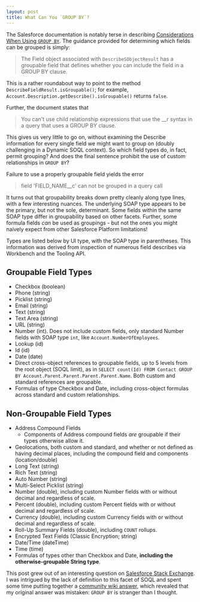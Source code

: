 ```yaml
---
layout: post
title: What Can You `GROUP BY`?
---
```


The Salesforce documentation is notably terse in describing [Considerations When Using `GROUP BY`](https://developer.salesforce.com/docs/atlas.en-us.soql_sosl.meta/soql_sosl/sforce_api_calls_soql_select_group_by_considerations.htm). The guidance provided for determining which fields can be grouped is simply:

> The Field object associated with `DescribeSObjectResult` has a groupable field that defines whether you can include the field in a GROUP BY clause.

This is a rather roundabout way to point to the method `DescribeFieldResult.isGroupable()`; for example, `Account.Description.getDescribe().isGroupable()` returns `false`.

Further, the document states that

> You can't use child relationship expressions that use the __r syntax in a query that uses a GROUP BY clause. 

This gives us very little to go on, without examining the Describe information for every single field we might want to group on (doubly challenging in a Dynamic SOQL context). So which field types do, in fact, permit grouping? And does the final sentence prohibit the use of custom relationships in `GROUP BY`?

Failure to use a properly groupable field yields the error

> field 'FIELD_NAME__c' can not be grouped in a query call

It turns out that groupability breaks down pretty cleanly along type lines, with a few interesting nuances. The underlying SOAP type appears to be the primary, but not the sole, determinant. Some fields within the same SOAP type differ in groupability based on other facets. Further, some formula fields *can* be used as groupings - but not the ones you might naively expect from other Salesforce Platform limitations!

Types are listed below by UI type, with the SOAP type in parentheses. This information was derived from inspection of numerous field describes via Workbench and the Tooling API.

## Groupable Field Types

- Checkbox (boolean)
- Phone (string)
- Picklist (string)
- Email (string)
- Text (string)
- Text Area (string)
- URL (string)
- Number (int). Does not include custom fields, only standard Number fields with SOAP type `int`, like `Account.NumberOfEmployees`.
- Lookup (id)
- Id (id)
- Date (date)
- Direct cross-object references to groupable fields, up to 5 levels from the root object (SOQL limit), as in `SELECT count(Id) FROM Contact GROUP BY Account.Parent.Parent.Parent.Parent.Name`. Both custom and standard references are groupable.
- Formulas of type Checkbox and Date, including cross-object formulas across standard and custom relationships.

## Non-Groupable Field Types
 - Address Compound Fields
   - Components of Address compound fields *are* groupable if their types otherwise allow it.
 - Geolocations, both custom and standard, and whether or not defined as having decimal places, including the compound field and components (location/double)
 - Long Text (string)
 - Rich Text (string)
 - Auto Number (string)
 - Multi-Select Picklist (string)
 - Number (double), including custom Number fields with or without decimal and regardless of scale.
 - Percent (double), including custom Percent fields with or without decimal and regardless of scale.
 - Currency (double), including custom Currency fields with or without decimal and regardless of scale.
 - Roll-Up Summary Fields (double), including `COUNT` rollups.
 - Encrypted Text Fields (Classic Encryption; string)
 - Date/Time (dateTime)
 - Time (time)
 - Formulas of types other than Checkbox and Date, **including the otherwise-groupable String type**.

 This post grew out of an interesting question on [Salesforce Stack Exchange](https://salesforce.stackexchange.com/questions/235370/error-thrown-while-trying-to-do-a-group-by/235383#235383). I was intrigued by the lack of definition to this facet of SOQL and spent some time putting together a [community wiki answer](https://salesforce.stackexchange.com/questions/235528/what-types-of-fields-are-groupable-in-a-soql-group-by-clause), which revealed that my original answer was mistaken: `GROUP BY` is stranger than I thought.
